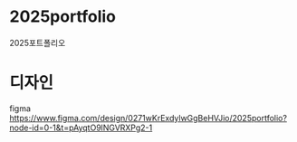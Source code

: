 # 2025portfolio
2025포트폴리오
# 디자인
figma
https://www.figma.com/design/0271wKrExdylwGgBeHVJio/2025portfolio?node-id=0-1&t=pAyqtO9lNGVRXPg2-1
